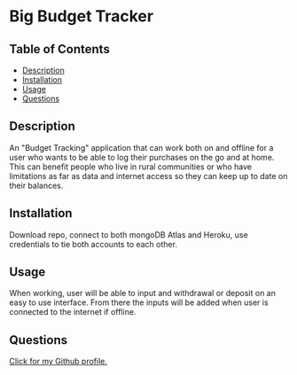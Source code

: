 # Big Budget Tracker


  ## Table of Contents

  - [Description](#description)
  - [Installation](#installInstructions)
  - [Usage](#usageInfo)
  - [Questions](#questions)

  ## Description 

  An "Budget Tracking" application that can work both on and offline for a user who wants to be able to log their purchases on the go and at home. This can benefit people who live in rural communities or who have limitations as far as data and internet access so they can keep up to date on their balances. 


  ## Installation 

  Download repo, connect to both mongoDB Atlas and Heroku, use credentials to tie both accounts to each other.  


  ## Usage 

  When working, user will be able to input and withdrawal or deposit on an easy to use interface. From there the inputs will be added when user is connected to the internet if offline. 

  ## Questions 

  [Click for my Github profile.](https://github.com/https://github.com/jpcisneros411) 
